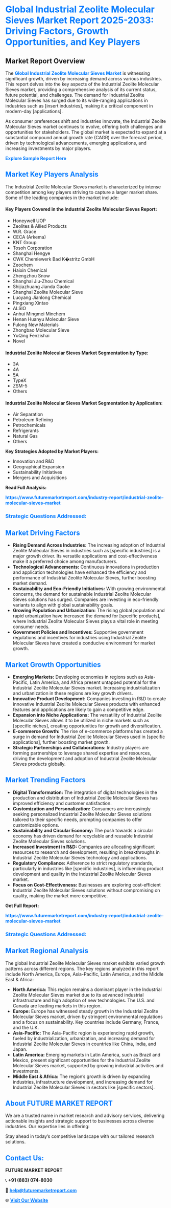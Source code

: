 <h1 style="color: #007BFF;">Global Industrial Zeolite Molecular Sieves Market Report 2025-2033: Driving Factors, Growth Opportunities, and Key Players</h1>

<section id="overview">
<h2>Market Report Overview</h2>
<p>The <a href="https://www.futuremarketreport.com/industry-report/industrial-zeolite-molecular-sieves-market" style="color: #007BFF; text-decoration: none;"><strong>Global Industrial Zeolite Molecular Sieves Market</strong></a> is witnessing significant growth, driven by increasing demand across various industries. This report delves into the key aspects of the Industrial Zeolite Molecular Sieves market, providing a comprehensive analysis of its current status, future potential, and challenges. The demand for Industrial Zeolite Molecular Sieves has surged due to its wide-ranging applications in industries such as [insert industries], making it a critical component in modern-day [applications].</p>
<p>As consumer preferences shift and industries innovate, the Industrial Zeolite Molecular Sieves market continues to evolve, offering both challenges and opportunities for stakeholders. The global market is expected to expand at a substantial compound annual growth rate (CAGR) over the forecast period, driven by technological advancements, emerging applications, and increasing investments by major players.</p>
</section>

<section id="overview">
<p><a href="https://www.futuremarketreport.com/request-sample/reportId=114282" style="color: #007BFF; text-decoration: none;"><strong>Explore Sample Report Here</strong></a></p>
</section>

<section id="key-players">
<h2 style="color: #007BFF;">Market Key Players Analysis</h2>
<p>The Industrial Zeolite Molecular Sieves market is characterized by intense competition among key players striving to capture a larger market share. Some of the leading companies in the market include:</p>
<h4>Key Players Covered in the Industrial Zeolite Molecular Sieves Report:</h4>
<ul><li>Honeywell UOP</li><li>Zeolites &amp; Allied Products</li><li>W.R. Grace</li><li>CECA (Arkema)</li><li>KNT Group</li><li>Tosoh Corporation</li><li>Shanghai Hengye</li><li>CWK Chemiewerk Bad K�stritz GmbH</li><li>Zeochem</li><li>Haixin Chemical</li><li>Zhengzhou Snow</li><li>Shanghai Jiu-Zhou Chemical</li><li>Shijiazhuang Jianda Gaoke</li><li>Shanghai Zeolite Molecular Sieve</li><li>Luoyang Jianlong Chemical</li><li>Pingxiang Xintao</li><li>ALSIO</li><li>Anhui Mingmei Minchem</li><li>Henan Huanyu Molecular Sieve</li><li>Fulong New Materials</li><li>Zhongbao Molecular Sieve</li><li>YuQing Fenzishai</li><li>Novel</li></ul>
<h4>Industrial Zeolite Molecular Sieves Market Segmentation by Type:</h4>
<ul><li>3A</li><li>4A</li><li>5A</li><li>TypeX</li><li>ZSM-5</li><li>Others</li></ul>

<h4>Industrial Zeolite Molecular Sieves Market Segmentation by Application:</h4>
<ul><li>Air Separation</li><li>Petroleum Refining</li><li>Petrochemicals</li><li>Refrigerants</li><li>Natural Gas</li><li>Others</li></ul>
<p><strong>Key Strategies Adopted by Market Players:</strong></p>
<ul>
<li>Innovation and R&D</li>
<li>Geographical Expansion</li>
<li>Sustainability Initiatives</li>
<li>Mergers and Acquisitions</li>
</ul>
</section>

<section>
<p><strong>Read Full Analysis: </strong></p><a href="https://www.futuremarketreport.com/industry-report/industrial-zeolite-molecular-sieves-market" style="color: #007BFF; text-decoration: none;"><strong>https://www.futuremarketreport.com/industry-report/industrial-zeolite-molecular-sieves-market</strong></a>
<h3 style="color: #007BFF;">Strategic Questions Addressed:</h3>
</section>

<section id="driving-factors">
<h2 style="color: #007BFF;">Market Driving Factors</h2>
<ul>
<li><strong>Rising Demand Across Industries:</strong> The increasing adoption of Industrial Zeolite Molecular Sieves in industries such as [specific industries] is a major growth driver. Its versatile applications and cost-effectiveness make it a preferred choice among manufacturers.</li>
<li><strong>Technological Advancements:</strong> Continuous innovations in production and application technologies have enhanced the efficiency and performance of Industrial Zeolite Molecular Sieves, further boosting market demand.</li>
<li><strong>Sustainability and Eco-Friendly Initiatives:</strong> With growing environmental concerns, the demand for sustainable Industrial Zeolite Molecular Sieves solutions has surged. Companies are investing in eco-friendly variants to align with global sustainability goals.</li>
<li><strong>Growing Population and Urbanization:</strong> The rising global population and rapid urbanization have increased the demand for [specific products], where Industrial Zeolite Molecular Sieves plays a vital role in meeting consumer needs.</li>
<li><strong>Government Policies and Incentives:</strong> Supportive government regulations and incentives for industries using Industrial Zeolite Molecular Sieves have created a conducive environment for market growth.</li>
</ul>
</section>

<section id="growth-opportunities">
<h2 style="color: #007BFF;">Market Growth Opportunities</h2>
<ul>
<li><strong>Emerging Markets:</strong> Developing economies in regions such as Asia-Pacific, Latin America, and Africa present untapped potential for the Industrial Zeolite Molecular Sieves market. Increasing industrialization and urbanization in these regions are key growth drivers.</li>
<li><strong>Innovative Product Development:</strong> Companies investing in R&D to create innovative Industrial Zeolite Molecular Sieves products with enhanced features and applications are likely to gain a competitive edge.</li>
<li><strong>Expansion into Niche Applications:</strong> The versatility of Industrial Zeolite Molecular Sieves allows it to be utilized in niche markets such as [specific niches], creating opportunities for growth and diversification.</li>
<li><strong>E-commerce Growth:</strong> The rise of e-commerce platforms has created a surge in demand for Industrial Zeolite Molecular Sieves used in [specific applications], further boosting market growth.</li>
<li><strong>Strategic Partnerships and Collaborations:</strong> Industry players are forming partnerships to leverage shared expertise and resources, driving the development and adoption of Industrial Zeolite Molecular Sieves products globally.</li>
</ul>
</section>

<section id="trending-factors">
<h2 style="color: #007BFF;">Market Trending Factors</h2>
<ul>
<li><strong>Digital Transformation:</strong> The integration of digital technologies in the production and distribution of Industrial Zeolite Molecular Sieves has improved efficiency and customer satisfaction.</li>
<li><strong>Customization and Personalization:</strong> Consumers are increasingly seeking personalized Industrial Zeolite Molecular Sieves solutions tailored to their specific needs, prompting companies to offer customizable options.</li>
<li><strong>Sustainability and Circular Economy:</strong> The push towards a circular economy has driven demand for recyclable and reusable Industrial Zeolite Molecular Sieves solutions.</li>
<li><strong>Increased Investment in R&D:</strong> Companies are allocating significant resources to research and development, resulting in breakthroughs in Industrial Zeolite Molecular Sieves technology and applications.</li>
<li><strong>Regulatory Compliance:</strong> Adherence to strict regulatory standards, particularly in industries like [specific industries], is influencing product development and quality in the Industrial Zeolite Molecular Sieves market.</li>
<li><strong>Focus on Cost-Effectiveness:</strong> Businesses are exploring cost-efficient Industrial Zeolite Molecular Sieves solutions without compromising on quality, making the market more competitive.</li>
</ul>
</section>

<section>
<p><strong>Get Full Report: </strong></p><a href="https://www.futuremarketreport.com/industry-report/industrial-zeolite-molecular-sieves-market" style="color: #007BFF; text-decoration: none;"><strong>https://www.futuremarketreport.com/industry-report/industrial-zeolite-molecular-sieves-market</strong></a>
<h3 style="color: #007BFF;">Strategic Questions Addressed:</h3>
</section>


<section id="regional-analysis">
<h2 style="color: #007BFF;">Market Regional Analysis</h2>
<p>The global Industrial Zeolite Molecular Sieves market exhibits varied growth patterns across different regions. The key regions analyzed in this report include North America, Europe, Asia-Pacific, Latin America, and the Middle East & Africa:</p>
<ul>
<li><strong>North America:</strong> This region remains a dominant player in the Industrial Zeolite Molecular Sieves market due to its advanced industrial infrastructure and high adoption of new technologies. The U.S. and Canada are leading markets in this region.</li>
<li><strong>Europe:</strong> Europe has witnessed steady growth in the Industrial Zeolite Molecular Sieves market, driven by stringent environmental regulations and a focus on sustainability. Key countries include Germany, France, and the U.K.</li>
<li><strong>Asia-Pacific:</strong> The Asia-Pacific region is experiencing rapid growth, fueled by industrialization, urbanization, and increasing demand for Industrial Zeolite Molecular Sieves in countries like China, India, and Japan.</li>
<li><strong>Latin America:</strong> Emerging markets in Latin America, such as Brazil and Mexico, present significant opportunities for the Industrial Zeolite Molecular Sieves market, supported by growing industrial activities and investments.</li>
<li><strong>Middle East & Africa:</strong> The region’s growth is driven by expanding industries, infrastructure development, and increasing demand for Industrial Zeolite Molecular Sieves in sectors like [specific sectors].</li>
</ul>
</section>

<footer>
<h2 style="color: #007BFF;">About FUTURE MARKET REPORT</h2>
<p>We are a trusted name in market research and advisory services, delivering actionable insights and strategic support to businesses across diverse industries. Our expertise lies in offering:</p>

<p>Stay ahead in today’s competitive landscape with our tailored research solutions.</p>

<h2 style="color: #007BFF;">Contact Us:</h2>
<p><strong>FUTURE MARKET REPORT</strong></p>
<p>📞 <strong>+91 (883) 074-8030</strong></p>
<p>📧 <strong><a href="mailto:help@futuremarketreport.com" style="color: #007BFF;">help@futuremarketreport.com</a></strong></p>
<p>🌐 <strong><a href="https://www.futuremarketreport.com/" style="color: #007BFF;">Visit Our Website</a></strong></p>
</footer>